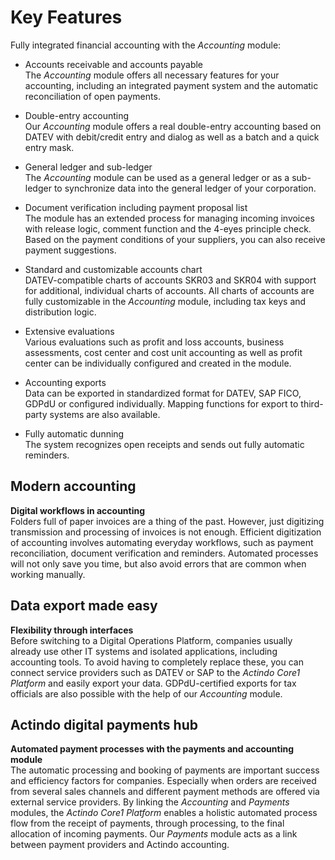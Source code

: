 # Key Features

Fully integrated financial accounting with the *Accounting* module:

- Accounts receivable and accounts payable  
    The *Accounting* module offers all necessary features for your accounting, including an integrated payment system and the automatic reconciliation of open payments.

- Double-entry accounting  
    Our *Accounting* module offers a real double-entry accounting based on DATEV with debit/credit entry and dialog as well as a batch and a quick entry mask.

- General ledger and sub-ledger  
    The *Accounting* module can be used as a general ledger or as a sub-ledger to synchronize data into the general ledger of your corporation.

- Document verification including payment proposal list  
    The module has an extended process for managing incoming invoices with release logic, comment function and the 4-eyes principle check. Based on the payment conditions of your suppliers, you can also receive payment suggestions.

- Standard and customizable accounts chart  
    DATEV-compatible charts of accounts SKR03 and SKR04 with support for additional, individual charts of accounts. All charts of accounts are fully customizable in the *Accounting* module, including tax keys and distribution logic.

- Extensive evaluations  
    Various evaluations such as profit and loss accounts, business assessments, cost center and cost unit accounting as well as profit center can be individually configured and created in the module.

- Accounting exports  
    Data can be exported in standardized format for DATEV, SAP FICO, GDPdU or configured individually. Mapping functions for export to third-party systems are also available.

- Fully automatic dunning  
    The system recognizes open receipts and sends out fully automatic reminders.

  [comment]: <> (Isas Kommentar: Das könnte missverstanden werden. Der Mahnprozess muss schon manuell angestoßen werden. Weglassen?)


## Modern accounting

**Digital workflows in accounting**  
Folders full of paper invoices are a thing of the past. However, just digitizing transmission and processing of invoices is not enough. Efficient digitization of accounting involves automating everyday workflows, such as payment reconciliation, document verification and reminders. Automated processes will not only save you time, but also avoid errors that are common when working manually.

## Data export made easy

**Flexibility through interfaces**  
Before switching to a Digital Operations Platform, companies usually already use other IT systems and isolated applications, including accounting tools. To avoid having to completely replace these, you can connect service providers such as DATEV or SAP to the *Actindo Core1 Platform* and easily export your data. GDPdU-certified exports for tax officials are also possible with the help of our *Accounting* module.

## Actindo digital payments hub

**Automated payment processes with the payments and accounting module**  
The automatic processing and booking of payments are important success and efficiency factors for companies. Especially when orders are received from several sales channels and different payment methods are offered via external service providers. By linking the *Accounting* and *Payments* modules, the *Actindo Core1 Platform* enables a holistic automated process flow from the receipt of payments, through processing, to the final allocation of incoming payments. Our *Payments* module acts as a link between payment providers and Actindo accounting.  

[comment]: <> (Ursprünglich auf der Webseite "Payment module" gennant. Ich vermute, Payments gemeint, oder bezieht es sich auf Zahlungsabwicklung? Und wie heißt Zahlungsabwicklung auf EN: Payment Processing |Payment Processes | Banking?)
